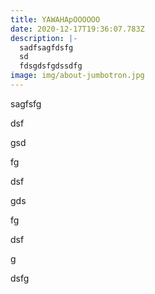 ```yaml
---
title: YAWAHApOOOOOO
date: 2020-12-17T19:36:07.783Z
description: |-
  sadfsagfdsfg
  sd
  fdsgdsfgdssdfg
image: img/about-jumbotron.jpg
---
```

sagfsfg

dsf

gsd

fg

dsf

gds

fg

dsf

g

dsfg